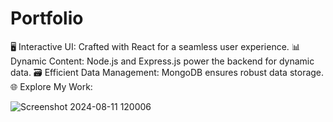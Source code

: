 # Portfolio
🖥️ Interactive UI: Crafted with React for a seamless user experience. 📊 Dynamic Content: Node.js and Express.js power the backend for dynamic data. 🗃️ Efficient Data Management: MongoDB ensures robust data storage. 🌐 Explore My Work:


![Screenshot 2024-08-11 120006](https://github.com/user-attachments/assets/dfa965a1-22b0-4cae-884a-70177471e8ea)
